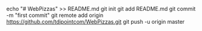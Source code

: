 echo "# WebPizzas" >> README.md
git init
git add README.md
git commit -m "first commit"
git remote add origin https://github.com/tdipointcom/WebPizzas.git
git push -u origin master